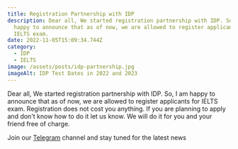 ```yaml
---
title: Registration Partnership with IDP
description: Dear all, We started registration partnership with IDP. So, I am
  happy to announce that as of now, we are allowed to register applicants for
  IELTS exam.
date: 2022-11-05T15:09:34.744Z
category:
  - IDP
  - IELTS
image: /assets/posts/idp-partnership.jpg
imageAlt: IDP Test Dates in 2022 and 2023
---
```


Dear all, We started registration partnership with IDP. So, I am happy to announce that as of now, we are allowed to register applicants for IELTS exam. Registration does not cost you anything. If you are planning to apply and don't know how to do it let us know. We will do it for you and your friend free of charge.

J﻿oin our [Telegram](https://t.me/progress_tutorial) channel and stay tuned for the latest news
